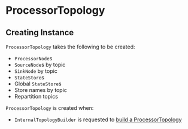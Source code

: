 # ProcessorTopology

## Creating Instance

`ProcessorTopology` takes the following to be created:

* <span id="processorNodes"> `ProcessorNode`s
* <span id="sourceNodesByTopic"> `SourceNode`s by topic
* <span id="sinksByTopic"> `SinkNode` by topic
* <span id="stateStores"> `StateStore`s
* <span id="globalStateStores"> Global `StateStore`s
* <span id="storeToChangelogTopic"> Store names by topic
* <span id="repartitionTopics"> Repartition topics

`ProcessorTopology` is created when:

* `InternalTopologyBuilder` is requested to [build a ProcessorTopology](../InternalTopologyBuilder.md#build)
